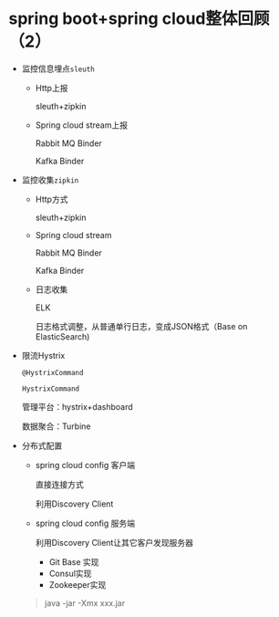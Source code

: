# spring boot+spring cloud整体回顾（2）

* 监控信息埋点`sleuth`

  * Http上报

    sleuth+zipkin

  * Spring cloud stream上报

    Rabbit MQ Binder

    Kafka Binder

* 监控收集`zipkin`

  - Http方式 

    sleuth+zipkin

  - Spring cloud stream

    Rabbit MQ Binder

    Kafka Binder

  - 日志收集

    ELK 

    日志格式调整，从普通单行日志，变成JSON格式（Base on ElasticSearch)

* 限流Hystrix

  `@HystrixCommand`

  `HystrixCommand`

  管理平台：hystrix+dashboard

  数据聚合：Turbine

* 分布式配置

  * spring cloud config 客户端

    直接连接方式

    利用Discovery Client

  * spring cloud config 服务端

    利用Discovery Client让其它客户发现服务器

    * Git Base 实现
    * Consul实现 
    * Zookeeper实现

  > java -jar -Xmx xxx.jar

